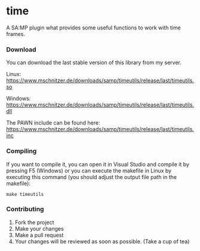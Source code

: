 # time
A SA:MP plugin what provides some useful functions to work with time frames.

### Download
You can download the last stable version of this library from my server.

Linux: https://www.mschnitzer.de/downloads/samp/timeutils/release/last/timeutils.so

Windows: https://www.mschnitzer.de/downloads/samp/timeutils/release/last/timeutils.dll

The PAWN include can be found here:
https://www.mschnitzer.de/downloads/samp/timeutils/release/last/timeutils.inc

### Compiling
If you want to compile it, you can open it in Visual Studio and compile it by pressing F5 (Windows) or you can execute the makefile in Linux by executing this command (you should adjust the output file path in the makefile):
```
make timeutils
```

### Contributing
1. Fork the project
2. Make your changes
3. Make a pull request
4. Your changes will be reviewed as soon as possible. (Take a cup of tea)
